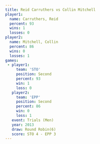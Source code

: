 ```yaml
---
title: Reid Carruthers vs Collin Mitchell
player1:                
  name: Carruthers, Reid
  percent: 93           
  wins: 1               
  losses: 0             
player2:                
  name: Mitchell, Collin
  percent: 86           
  wins: 0               
  losses: 1             
games:
 - player1:          
     team: 'STO'     
     position: Second
     percent: 93     
     win: 1          
     loss: 0         
   player2:          
     team: 'EPP'     
     position: Second
     percent: 86     
     win: 0          
     loss: 1         
   event: Trials (Men) 
   year: 2013          
   draw: Round Robin(6)
   score: STO 4 - EPP 3
---
```

